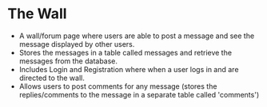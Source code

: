 # The Wall 
- A wall/forum page where users are able to post a message and see the message displayed by other users.
- Stores the messages in a table called messages and retrieve the messages from the database.
- Includes Login and Registration where when a user logs in and are directed to the wall.
- Allows users to post comments for any message (stores the replies/comments to the message in a separate table called 'comments')